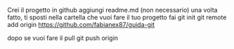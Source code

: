 
  Crei il progetto in github
  aggiungi readme.md (non necessario)
  una volta fatto, ti sposti nella cartella che vuoi fare il tuo progetto
  fai git init
  git remote add origin https://github.com/fabianex87/guida-git
 
 
  dopo se vuoi fare il pull
  git push origin <branch>
 
